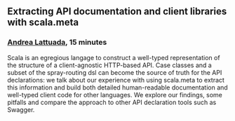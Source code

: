 ## Extracting API documentation and client libraries with scala.meta

### [Andrea Lattuada](https://github.com/utaal), 15 minutes

Scala is an egregious langage to construct a well-typed representation of the structure of a client-agnostic HTTP-based API. Case classes and a subset of the spray-routing dsl can become the source of truth for the API declarations: we talk about our experience with using scala.meta to extract this information and build both detailed human-readable documentation and well-typed client code for other languages. We explore our findings, some pitfalls and compare the approach to other API declaration tools such as Swagger.

